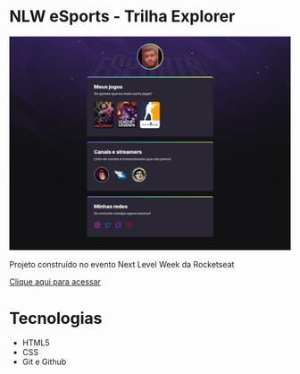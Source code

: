 # NLW eSports - Trilha Explorer

![preview](./.github/preview.png)

Projeto construído no evento Next Level Week da Rocketseat

[Clique aqui para acessar](https://leonardofmds.github.io/nlw-eSports-Explorer/)

# Tecnologias

- HTML5
- CSS
- Git e Github
